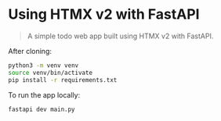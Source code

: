 # Using HTMX v2 with FastAPI

> A simple todo web app built using HTMX v2 with FastAPI.

After cloning:

```sh
python3 -m venv venv
source venv/bin/activate
pip install -r requirements.txt
```

To run the app locally:

```sh
fastapi dev main.py
```
